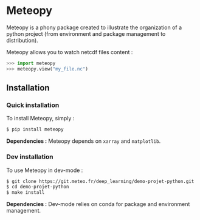 # Meteopy

Meteopy is a phony package created to illustrate the organization of a python project (from environment and package management to distribution).

Meteopy allows you to watch netcdf files content :

```python
>>> import meteopy
>>> meteopy.view("my_file.nc")
```

## Installation

### Quick installation

To install Meteopy, simply : 
```bash
$ pip install meteopy
```
**Dependencies :** Meteopy depends on `xarray` and `matplotlib`.

### Dev installation

To use Meteopy in dev-mode :
```bash
$ git clone https://git.meteo.fr/deep_learning/demo-projet-python.git
$ cd demo-projet-python
$ make install
```
**Dependencies :** Dev-mode relies on conda for package and environment management.
